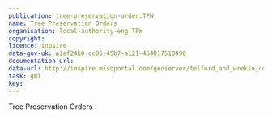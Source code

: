 ```yaml
---
publication: tree-preservation-order:TFW
name: Tree Preservation Orders
organisation: local-authority-eng:TFW
copyright: 
licence: inpsire
data-gov-uk: a1af24b0-cc05-45b7-a121-454817510490
documentation-url: 
data-url: http://inspire.misoportal.com/geoserver/telford_and_wrekin_coucil_tpo/wfs?service=wfs&version=2.0.0&request=GetFeature&typename=telford_and_wrekin_coucil_tpo:telford_and_wrekin_coucil_tpo&outputFormat=GML2
task: gml
key: 
---
```


Tree Preservation Orders
